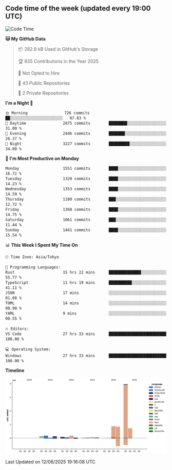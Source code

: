 ## Code time of the week (updated every 19:00 UTC)

<!--START_SECTION:waka-->
![Code Time](http://img.shields.io/badge/Code%20Time-4%2C992%20hrs%2030%20mins-blue)

**🐱 My GitHub Data** 

> 📦 282.8 kB Used in GitHub's Storage 
 > 
> 🏆 835 Contributions in the Year 2025
 > 
> 🚫 Not Opted to Hire
 > 
> 📜 43 Public Repositories 
 > 
> 🔑 2 Private Repositories 
 > 
**I'm a Night 🦉** 

```text
🌞 Morning                726 commits         ██░░░░░░░░░░░░░░░░░░░░░░░   07.83 % 
🌆 Daytime                2875 commits        ████████░░░░░░░░░░░░░░░░░   31.00 % 
🌃 Evening                2446 commits        ███████░░░░░░░░░░░░░░░░░░   26.37 % 
🌙 Night                  3227 commits        █████████░░░░░░░░░░░░░░░░   34.80 % 
```
📅 **I'm Most Productive on Monday** 

```text
Monday                   1551 commits        ████░░░░░░░░░░░░░░░░░░░░░   16.72 % 
Tuesday                  1320 commits        ████░░░░░░░░░░░░░░░░░░░░░   14.23 % 
Wednesday                1353 commits        ████░░░░░░░░░░░░░░░░░░░░░   14.59 % 
Thursday                 1180 commits        ███░░░░░░░░░░░░░░░░░░░░░░   12.72 % 
Friday                   1368 commits        ████░░░░░░░░░░░░░░░░░░░░░   14.75 % 
Saturday                 1061 commits        ███░░░░░░░░░░░░░░░░░░░░░░   11.44 % 
Sunday                   1441 commits        ████░░░░░░░░░░░░░░░░░░░░░   15.54 % 
```


📊 **This Week I Spent My Time On** 

```text
🕑︎ Time Zone: Asia/Tokyo

💬 Programming Languages: 
Rust                     15 hrs 22 mins      ██████████████░░░░░░░░░░░   55.77 % 
TypeScript               11 hrs 19 mins      ██████████░░░░░░░░░░░░░░░   41.11 % 
JSON                     17 mins             ░░░░░░░░░░░░░░░░░░░░░░░░░   01.08 % 
TOML                     14 mins             ░░░░░░░░░░░░░░░░░░░░░░░░░   00.90 % 
YAML                     9 mins              ░░░░░░░░░░░░░░░░░░░░░░░░░   00.55 % 

🔥 Editors: 
VS Code                  27 hrs 33 mins      █████████████████████████   100.00 % 

💻 Operating System: 
Windows                  27 hrs 33 mins      █████████████████████████   100.00 % 
```

**Timeline**

![Lines of Code chart](https://raw.githubusercontent.com/SARDONYX-sard/SARDONYX-sard/main/assets/bar_graph.png)


 Last Updated on 12/06/2025 19:16:08 UTC
<!--END_SECTION:waka-->